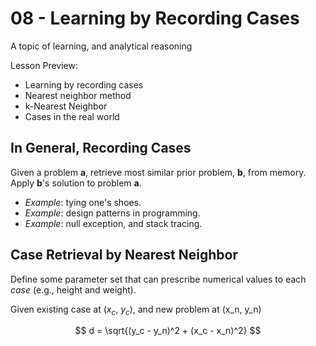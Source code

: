 # 08 - Learning by Recording Cases

A topic of learning, and analytical reasoning

Lesson Preview:

- Learning by recording cases
- Nearest neighbor method
- k-Nearest Neighbor
- Cases in the real world

## In General, Recording Cases

Given a problem **a**, retrieve most similar prior problem, **b**, from memory.
Apply **b**'s solution to problem **a**.

- *Example*: tying one's shoes.
- *Example*: design patterns in programming. 
- *Example*: null exception, and stack tracing.

## Case Retrieval by Nearest Neighbor

Define some parameter set that can prescribe numerical values to each *case* (e.g., height and weight).

Given existing case at ($x_c$, $y_c$), and new problem at (x_n, y_n)

$$ d = \sqrt{(y_c - y_n)^2 + (x_c - x_n)^2} $$




